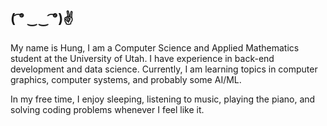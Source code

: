## ( ͡° ‿‿ ͡°)✌

My name is Hung, I am a Computer Science and Applied Mathematics student at the University of Utah. I have experience in back-end development and data science. Currently, I am learning topics in computer graphics, computer systems, and probably some AI/ML.

In my free time, I enjoy sleeping, listening to music, playing the piano, and solving coding problems whenever I feel like it.
